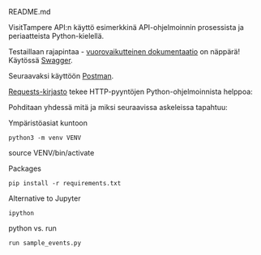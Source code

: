 README.md

VisitTampere API:n käyttö esimerkkinä API-ohjelmoinnin prosessista ja periaatteista Python-kielellä.

Testaillaan rajapintaa - [vuorovaikutteinen dokumentaatio](https://visittampere.fi/api-docs/) on näppärä! Käytössä [Swagger](https://swagger.io/).

Seuraavaksi käyttöön [Postman](https://www.getpostman.com/).

[Requests-kirjasto](https://tutorialedge.net/python/python-http-requests-tutorial/) tekee HTTP-pyyntöjen Python-ohjelmoinnista helppoa:

Pohditaan yhdessä mitä ja miksi seuraavissa askeleissa tapahtuu:

Ympäristöasiat kuntoon

	python3 -m venv VENV

   source VENV/bin/activate

Packages

    pip install -r requirements.txt

Alternative to Jupyter

    ipython

python vs. run

    run sample_events.py
